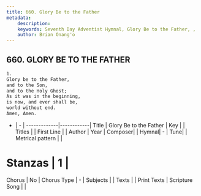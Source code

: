 ```yaml
---
title: 660. Glory Be to the Father
metadata:
    description: 
    keywords: Seventh Day Adventist Hymnal, Glory Be to the Father, , 
    author: Brian Onang'o
---
```



## 660. GLORY BE TO THE FATHER

```txt
1.
Glory be to the Father,
and to the Son,
and to the Holy Ghost;
As it was in the beginning,
is now, and ever shall be,
world without end.
Amen, Amen.
```

- |   -  |
-------------|------------|
Title | Glory Be to the Father |
Key |  |
Titles |  |
First Line |  |
Author | 
Year | 
Composer|  |
Hymnal|  - |
Tune|  |
Metrical pattern | |
# Stanzas | 1 |
Chorus | No |
Chorus Type | - |
Subjects |  |
Texts |  |
Print Texts | 
Scripture Song |  |
  
